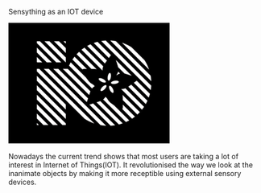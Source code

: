 Sensything as an IOT device

![Adafruit-IO-Logo](images/Adafruit-IO-Logo.png)

Nowadays the current trend shows that most users are taking a lot of interest in Internet of Things(IOT). It revolutionised the way we look at the inanimate objects by making it more receptible using external sensory devices.
